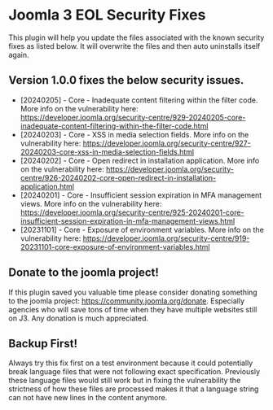 # Joomla 3 EOL Security Fixes
 
This plugin will help you update the files associated with the known security fixes as listed below.
It will overwrite the files and then auto uninstalls itself again. 

## Version 1.0.0 fixes the below security issues.
- [20240205] - Core - Inadequate content filtering within the filter code. More info on the vulnerability here: https://developer.joomla.org/security-centre/929-20240205-core-inadequate-content-filtering-within-the-filter-code.html
- [20240203] - Core - XSS in media selection fields. More info on the vulnerability here: https://developer.joomla.org/security-centre/927-20240203-core-xss-in-media-selection-fields.html
- [20240202] - Core - Open redirect in installation application. More info on the vulnerability here: https://developer.joomla.org/security-centre/926-20240202-core-open-redirect-in-installation-application.html
- [20240201] - Core - Insufficient session expiration in MFA management views. More info on the vulnerability here: https://developer.joomla.org/security-centre/925-20240201-core-insufficient-session-expiration-in-mfa-management-views.html
- [20231101] - Core - Exposure of environment variables. More info on the vulnerability here: https://developer.joomla.org/security-centre/919-20231101-core-exposure-of-environment-variables.html

## Donate to the joomla project!
If this plugin saved you valuable time please consider donating something to the joomla project: https://community.joomla.org/donate. 
Especially agencies who will save tons of time when they have multiple websites still on J3. Any donation is much appreciated.

## Backup First!
Always try this fix first on a test environment because it could potentially break language files that were not following exact specification. Previously these language files would still work but in fixing the vulnerability the strictness of how these files are processed makes it that a language string can not have new lines in the content anymore.
